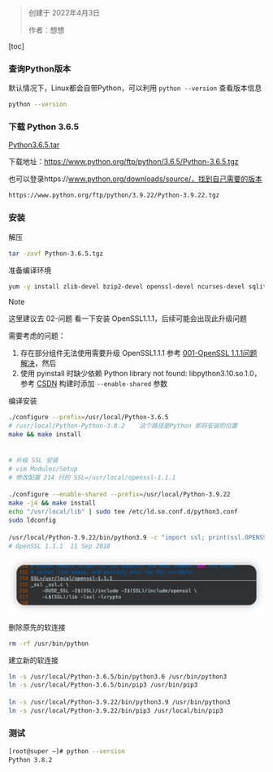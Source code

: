 > 创建于 2022年4月3日
>
> 作者：想想

[toc]



### 查询Python版本

默认情况下，Linux都会自带Python，可以利用 `python --version` 查看版本信息

```sh
python --version
```

### 下载 Python 3.6.5

[Python3.6.5.tar](https://www.python.org/ftp/python/3.6.5/Python-3.6.5.tgz)

下载地址：https://www.python.org/ftp/python/3.6.5/Python-3.6.5.tgz

也可以登录https://www.python.org/downloads/source/，找到自己需要的版本

```sh
https://www.python.org/ftp/python/3.9.22/Python-3.9.22.tgz
```

### 安装

解压

```sh
tar -zxvf Python-3.6.5.tgz
```

准备编译环境

```sh
yum -y install zlib-devel bzip2-devel openssl-devel ncurses-devel sqlite-devel readline-devel tk-devel gcc make
```


> [!Note]
> 这里建议去 02-问题 看一下安装 OpenSSL1.1.1，后续可能会出现此升级问题


需要考虑的问题：
1. 存在部分组件无法使用需要升级 OpenSSL1.1.1 参考 [001-OpenSSL 1.1.1问题 解决](../02-问题/001-OpenSSL%201.1.1问题%20解决.md)，然后
2. 使用 pyinstall 时缺少依赖 Python library not found: libpython3.10.so.1.0，参考 [CSDN](https://blog.csdn.net/qq_36991535/article/details/144446824) 构建时添加 `--enable-shared`  参数

编译安装

```sh
./configure --prefix=/usr/local/Python-3.6.5 
# /usr/local/Python-Python-3.8.2    这个路径是Python 即将安装的位置
make && make install


# 升级 SSL 安装
# vim Modules/Setup
# 修改配置 214 行的 SSL=/usr/local/openssl-1.1.1

./configure --enable-shared --prefix=/usr/local/Python-3.9.22
make -j4 && make install
echo "/usr/local/lib" | sudo tee /etc/ld.so.conf.d/python3.conf
sudo ldconfig

/usr/local/Python-3.9.22/bin/python3.9 -c "import ssl; print(ssl.OPENSSL_VERSION)"
# OpenSSL 1.1.1  11 Sep 2018
```

![](images/Pasted%20image%2020250527141412.png)


删除原先的软连接

```sh
rm -rf /usr/bin/python
```

建立新的软连接

```sh
ln -s /usr/local/Python-3.6.5/bin/python3.6 /usr/bin/python3
ln -s /usr/local/Python-3.6.5/bin/pip3 /usr/bin/pip3

ln -s /usr/local/Python-3.9.22/bin/python3.9 /usr/bin/python3
ln -s /usr/local/Python-3.9.22/bin/pip3 /usr/local/bin/pip3
```



### 测试

```sh
[root@super ~]# python --version
Python 3.8.2
```

